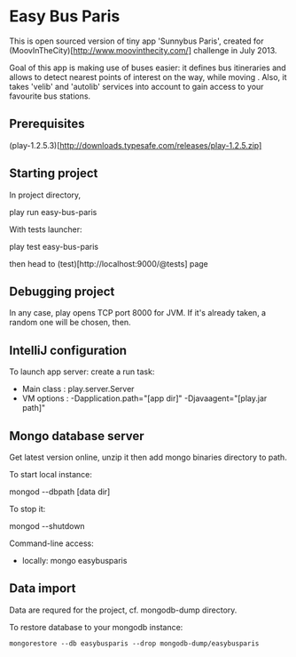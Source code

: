 # Easy Bus Paris #This is open sourced version of tiny app 'Sunnybus Paris', created for (MoovInTheCity)[http://www.moovinthecity.com/] challenge in July 2013.Goal of this app is making use of buses easier: it defines bus itineraries and allows to detect nearest points of interest on the way, while moving . Also, it takes 'velib' and 'autolib' services into account to gain access to your favourite bus stations.Prerequisites---(play-1.2.5.3)[http://downloads.typesafe.com/releases/play-1.2.5.zip]Starting project---In project directory,   play run easy-bus-parisWith tests launcher:      play test easy-bus-paristhen head to (test)[http://localhost:9000/@tests] pageDebugging project---In any case, play opens TCP port 8000 for JVM. If it's already taken, a random one will be chosen, then.IntelliJ configuration---To launch app server: create a run task:- Main class : play.server.Server- VM options :  -Dapplication.path="[app dir]" -Djavaagent="[play.jar path]"Mongo database server---Get latest version online, unzip it then add mongo binaries directory to path.To start local instance:   mongod --dbpath [data dir]To stop it:   mongod --shutdownCommand-line access:   - locally:    mongo easybusparisData import---Data are requred for the project, cf. mongodb-dump directory.To restore database to your mongodb instance:	mongorestore --db easybusparis --drop mongodb-dump/easybusparis